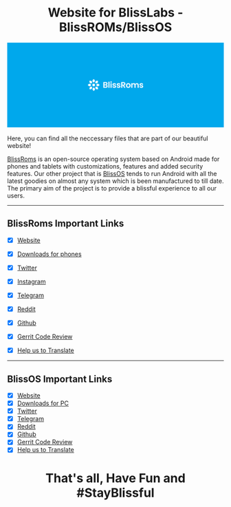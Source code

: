 
<h1 align="center">Website for BlissLabs - BlissROMs/BlissOS</h1>

<p align="center">
  <img src="https://github.com/StudioKeys/blissroms.github.io/blob/master/Bliss%20Banner.png"/>
</p>

Here, you can find all the neccessary files that are part of our beautiful website!

[BlissRoms](https://blissroms.org/) is an open-source operating system based on Android  made for phones and tablets with customizations, features and added security features.
Our other project that is [BlissOS](https://blissos.org/) tends to run Android with all the latest goodies on almost any system which is been manufactured to till date.
The primary aim of the project is to provide a blissful experience to all our users.

---

## BlissRoms Important Links

- [x] [Website](https://blissroms.org)
- [x] [Downloads for phones](https://downloads.blissroms.org)
- [x] [Twitter](https://twitter.com/Bliss_ROMs)
- [x] [Instagram](https://www.instagram.com/blissroms)
- [x] [Telegram](https://t.me/BlissROM_Updates)
- [x] [Reddit](https://www.reddit.com/r/BlissRoms)
- [x] [Github](https://github.com/BlissRoms)
- [x] [Gerrit Code Review](https://review.blissroms.org)
- [x] [Help us to Translate](https://translate.blissroms.org)


---

## BlissOS Important Links

- [x] [Website](https://blissroms.org)
- [x] [Downloads for PC](https://blissos.org)
- [x] [Twitter](https://twitter.com/Bliss_OS_org)
- [x] [Telegram](https://t.me/BlissOS_Updates)
- [x] [Reddit](https://www.reddit.com/r/BlissOS)
- [x] [Github](https://github.com/BlissRoms-x86)
- [x] [Gerrit Code Review](https://review.blissos.org)
- [x] [Help us to Translate](https://translate.blissroms.org)

<h1 align="center">That's all, Have Fun and #StayBlissful
